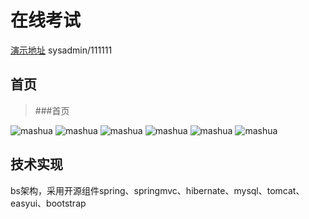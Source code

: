 # 在线考试
[演示地址](http://exam.wcpdoc.cn)
sysadmin/111111

## 首页

> ###首页
> 
![mashua](http://exam.wcpdoc.cn/img/1.png)
![mashua](http://exam.wcpdoc.cn/img/2.png)
![mashua](http://exam.wcpdoc.cn/img/3.png)
![mashua](http://exam.wcpdoc.cn/img/4.png)
![mashua](http://exam.wcpdoc.cn/img/5.png)
![mashua](http://exam.wcpdoc.cn/img/6.png)

## 技术实现

bs架构，采用开源组件spring、springmvc、hibernate、mysql、tomcat、easyui、bootstrap